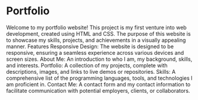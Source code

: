 # Portfolio
Welcome to my portfolio website! This project is my first venture into web development, created using HTML and CSS. The purpose of this website is to showcase my skills, projects, and achievements in a visually appealing manner.
Features
Responsive Design: The website is designed to be responsive, ensuring a seamless experience across various devices and screen sizes.
About Me: An introduction to who I am, my background, skills, and interests.
Portfolio: A collection of my projects, complete with descriptions, images, and links to live demos or repositories.
Skills: A comprehensive list of the programming languages, tools, and technologies I am proficient in.
Contact Me: A contact form and my contact information to facilitate communication with potential employers, clients, or collaborators.
